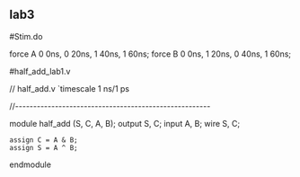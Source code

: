 ## lab3
#Stim.do

force A 0 0ns, 0 20ns, 1 40ns, 1 60ns;
force B 0 0ns, 1 20ns, 0 40ns, 1 60ns;

#half_add_lab1.v

// half_add.v
`timescale 1 ns/1 ps

  //------------------------------------------------------

module half_add (S, C, A, B);
    output S, C; 
    input  A, B;
    wire   S, C;
  
    assign C = A & B;
    assign S = A ^ B;
            

endmodule


